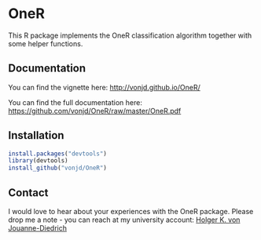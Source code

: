 # OneR
This R package implements the OneR classification algorithm together with some helper functions.

## Documentation

You can find the vignette here: http://vonjd.github.io/OneR/

You can find the full documentation here: https://github.com/vonjd/OneR/raw/master/OneR.pdf

## Installation

```R
install.packages("devtools")
library(devtools)
install_github("vonjd/OneR")
```

## Contact

I would love to hear about your experiences with the OneR package. Please drop me a note - you can reach at my university account: [Holger K. von Jouanne-Diedrich](https://www.h-ab.de/nc/eng/about-aschaffenburg-university-of-applied-sciences/organisation/personal/?tx_fhapersonal_pi1%5BshowUid%5D=jouanne-diedrich)

